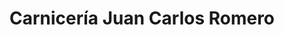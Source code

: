 ---
title: "Carnicería Juan Carlos Romero"
url: /bollullos-de-la-mitacion/carniceria-juan-carlos-romero/
shop: Metzgerei
---